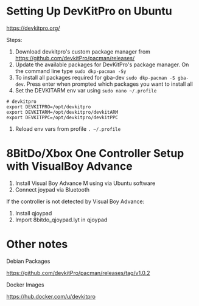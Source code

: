 # Setting Up DevKitPro on Ubuntu



https://devkitpro.org/



Steps:
1. Download devkitpro's custom package manager from https://github.com/devkitPro/pacman/releases/
1. Update the available packages for DevKitPro's package manager. On the command line type `sudo dkp-pacman -Sy`
1. To install all packages required for gba-dev `sudo dkp-pacman -S gba-dev`. Press enter when prompted which packages you want to install all
1. Set the DEVKITARM env var using `sudo nano ~/.profile`

```
# devkitpro
export DEVKITPRO=/opt/devkitpro
export DEVKITARM=/opt/devkitpro/devkitARM
export DEVKITPPC=/opt/devkitpro/devkitPPC
```

1. Reload env vars from profile `. ~/.profile`


# 8BitDo/Xbox One Controller Setup with VisualBoy Advance

1. Install Visual Boy Advance M using via Ubuntu software
1. Connect joypad via Bluetooth

If the controller is not detected by Visual Boy Advance:
1. Install qjoypad
1. Import 8bitdo_qjoypad.lyt in qjoypad

# Other notes 


Debian Packages

https://github.com/devkitPro/pacman/releases/tag/v1.0.2


Docker Images

https://hub.docker.com/u/devkitpro